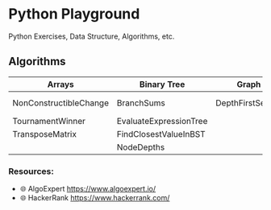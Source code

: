 # Python Playground

Python Exercises, Data Structure, Algorithms, etc.

## Algorithms

| Arrays                 | Binary Tree            | Graph            | Strings | Greedy               |
|------------------------|------------------------|------------------|---------|----------------------|
| NonConstructibleChange | BranchSums             | DepthFirstSearch |         | Minimum Waiting Time |
| TournamentWinner       | EvaluateExpressionTree |                  |         | Class Photos         |
| TransposeMatrix        | FindClosestValueInBST  |                  |         | TandemBicycle        |
|                        | NodeDepths             |                  |         |                      |

### Resources:  
* 🌐 AlgoExpert https://www.algoexpert.io/
* 🌐 HackerRank https://www.hackerrank.com/